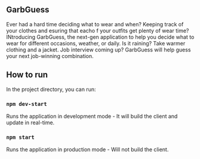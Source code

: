 ## GarbGuess

Ever had a hard time deciding what to wear and when? Keeping track of your clothes and esuring that eacho f your outfits get plenty of wear time? INtroducing GarbGuess, the next-gen application to help you decide what to wear for different occasions, weather, or daily. Is it raining? Take warmer clothing and a jacket. Job interview coming up? GarbGuess will help guess your next job-winning combination.

## How to run
In the project directory, you can run:

### `npm dev-start`

Runs the application in development mode - It will build the client and update in real-time.

### `npm start`

Runs the application in production mode - Will not build the client.